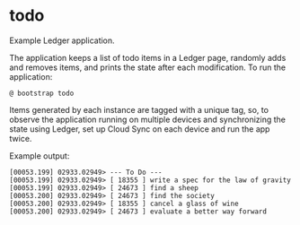 # todo

Example Ledger application.

The application keeps a list of todo items in a Ledger page, randomly adds and
removes items, and prints the state after each modification. To run the application:

```
@ bootstrap todo
```

Items generated by each instance are tagged with a unique tag, so, to observe
the application running on multiple devices and synchronizing the state using
Ledger, set up Cloud Sync on each device and run the app twice.

Example output:

```
[00053.199] 02933.02949> --- To Do ---
[00053.199] 02933.02949> [ 18355 ] write a spec for the law of gravity
[00053.199] 02933.02949> [ 24673 ] find a sheep
[00053.200] 02933.02949> [ 24673 ] find the society
[00053.200] 02933.02949> [ 18355 ] cancel a glass of wine
[00053.200] 02933.02949> [ 24673 ] evaluate a better way forward
```
